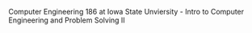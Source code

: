 Computer Engineering 186 at Iowa State Unviersity - Intro to Computer Engineering and Problem Solving II 
